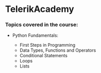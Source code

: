 # TelerikAcademy

### **Topics covered in the course:**

 - Python Fundamentals:

	- First Steps in Programming
	- Data Types, Functions and Operators
	- Conditional Statements
	- Loops
	- Lists
	